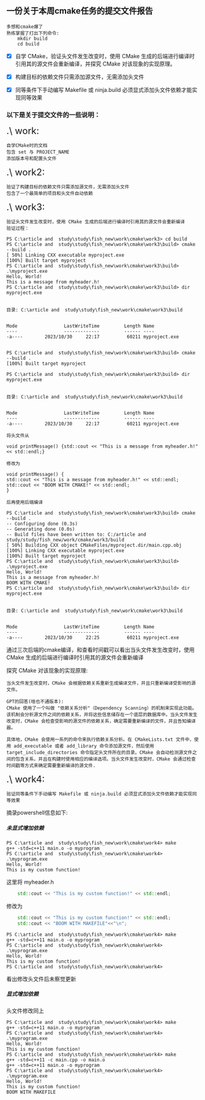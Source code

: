 ## 一份关于本周cmake任务的提交文件报告
    多想和cmake爆了
    熟练掌握了打出下列命令:
        mkdir build 
        cd build

- [x] 自学 CMake，验证头文件发生改变时，使用 CMake 生成的后端进行编译时引用其的源文件会重新编译，并探究 CMake 对该现象的实现原理。

- [x] 构建目标的依赖文件只需添加源文件，无需添加头文件

- [x] 同等条件下手动编写 Makefile 或 ninja.build 必须显式添加头文件依赖才能实现同等效果

### 以下是关于提交文件的一些说明：

<font size=5>.\  work:</font>


    自学CMake时的文档
    包含 set 与 PROJECT_NAME
    添加版本号和配置头文件

<font size=5>.\  work2:</font>

    验证了构建目标的依赖文件只需添加源文件，无需添加头文件
    包含了一个最简单的项目和头文件自动依赖


<font size=5>.\  work3:</font>

    验证头文件发生改变时，使用 CMake 生成的后端进行编译时引用其的源文件会重新编译
    验证过程：
    
    PS C:\article and  study\study\fish_new\work\cmake\work3> cd build 
    PS C:\article and  study\study\fish_new\work\cmake\work3\build> cmake --build .
    [ 50%] Linking CXX executable myproject.exe
    [100%] Built target myproject
    PS C:\article and  study\study\fish_new\work\cmake\work3\build> .\myproject.exe
    Hello, World!
    This is a message from myheader.h!
    PS C:\article and  study\study\fish_new\work\cmake\work3\build> dir myproject.exe


    目录: C:\article and  study\study\fish_new\work\cmake\work3\build


    Mode                 LastWriteTime         Length Name
    ----                 -------------         ------ ----
    -a----        2023/10/30     22:17          60211 myproject.exe


    PS C:\article and  study\study\fish_new\work\cmake\work3\build> cmake --build .
    [100%] Built target myproject

    PS C:\article and  study\study\fish_new\work\cmake\work3\build> dir myproject.exe


    目录: C:\article and  study\study\fish_new\work\cmake\work3\build


    Mode                 LastWriteTime         Length Name
    ----                 -------------         ------ ----
    -a----        2023/10/30     22:17          60211 myproject.exe

    将头文件从
    
    void printMessage() {std::cout << "This is a message from myheader.h!" << std::endl;}
    
    修改为
    
    void printMessage() {
    std::cout << "This is a message from myheader.h!" << std::endl;
    std::cout << "BOOM WITH CMAKE!" << std::endl;
    }

    后再使用后端编译
    
    PS C:\article and  study\study\fish_new\work\cmake\work3\build> cmake --build .
    -- Configuring done (0.3s)
    -- Generating done (0.0s)
    -- Build files have been written to: C:/article and  study/study/fish_new/work/cmake/work3/build
    [ 50%] Building CXX object CMakeFiles/myproject.dir/main.cpp.obj
    [100%] Linking CXX executable myproject.exe
    [100%] Built target myproject
    PS C:\article and  study\study\fish_new\work\cmake\work3\build> .\myproject.exe
    Hello, World!
    This is a message from myheader.h!
    BOOM WITH CMAKE!
    PS C:\article and  study\study\fish_new\work\cmake\work3\build> dir myproject.exe


    目录: C:\article and  study\study\fish_new\work\cmake\work3\build


    Mode                 LastWriteTime         Length Name
    ----                 -------------         ------ ----
    -a----        2023/10/30     22:25          60211 myproject.exe

通过三次后端的cmake编译，和查看时间戳可以看出当头文件发生改变时，使用 CMake 生成的后端进行编译时引用其的源文件会重新编译

探究 CMake 对该现象的实现原理:

   
    当头文件发生改变时，CMake 会根据依赖关系重新生成编译文件，并且只重新编译受影响的源文件。

    GPT的回答(啥也不通版本):
    CMake 使用了一个叫做 "依赖关系分析"（Dependency Scanning）的机制来实现此功能。该机制会分析源文件之间的依赖关系，并将这些信息储存在一个底层的数据库中。当头文件发生改变时，CMake 会检查受影响的源文件的依赖关系，确定需要重新编译的文件，并且告知编译器。

    具体地，CMake 会使用一系列的命令来执行依赖关系分析。在 CMakeLists.txt 文件中，使用 add_executable 或者 add_library 命令添加源文件，然后使用 target_include_directories 命令指定头文件所在的目录。CMake 会自动检测源文件之间的包含关系，并且在构建时使用相应的编译选项。当头文件发生改变时，CMake 会通过检查时间戳等方式来确定需要重新编译的源文件.

    
<font size=5>.\  work4:</font>

    
    验证同等条件下手动编写 Makefile 或 ninja.build 必须显式添加头文件依赖才能实现同等效果

摘录powershell信息如下:

##### 未显式增加依赖

    PS C:\article and  study\study\fish_new\work\cmake\work4> make
    g++ -std=c++11 main.o -o myprogram
    PS C:\article and  study\study\fish_new\work\cmake\work4> .\myprogram.exe
    Hello, World!
    This is my custom function!

这里将 myheader.h 

``` C++
    std::cout << "This is my custom function!" << std::endl;
```

修改为

```C++
    std::cout << "This is my custom function!" << std::endl;
    std::cout << "BOOM WITH MAKEFILE"<<"\n";
```

    PS C:\article and  study\study\fish_new\work\cmake\work4> make
    g++ -std=c++11 main.o -o myprogram
    PS C:\article and  study\study\fish_new\work\cmake\work4> .\myprogram.exe
    Hello, World!
    This is my custom function!
    PS C:\article and  study\study\fish_new\work\cmake\work4> 

看出修改头文件后未察觉更新

##### 显式增加依赖
头文件修改同上

    PS C:\article and  study\study\fish_new\work\cmake\work4> make 
    g++ -std=c++11 main.o -o myprogram
    PS C:\article and  study\study\fish_new\work\cmake\work4> .\myprogram.exe
    Hello, World!
    This is my custom function!
    PS C:\article and  study\study\fish_new\work\cmake\work4> make
    g++ -std=c++11 -c main.cpp -o main.o
    g++ -std=c++11 main.o -o myprogram
    PS C:\article and  study\study\fish_new\work\cmake\work4> .\myprogram.exe
    Hello, World!
    This is my custom function!
    BOOM WITH MAKEFILE